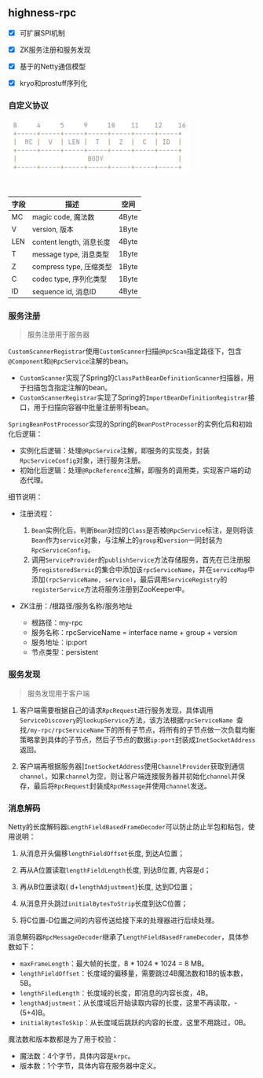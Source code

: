 ## highness-rpc

- [x] 可扩展SPI机制
- [x] ZK服务注册和服务发现
- [x] 基于的Netty通信模型
- [x] kryo和prostuff序列化




### 自定义协议

![protocol](image/protocol.jpg)

<br />

| 字段 | 描述                     | 空间  |
| ---- | ------------------------ | ----- |
| MC   | magic code, 魔法数       | 4Byte |
| V    | version, 版本            | 1Byte |
| LEN  | content length, 消息长度 | 4Byte |
| T    | message type, 消息类型   | 1Byte |
| Z    | compress type, 压缩类型  | 1Byte |
| C    | codec type, 序列化类型   | 1Byte |
| ID   | sequence id, 消息ID      | 4Byte |



### 服务注册

> 服务注册用于服务器

`CustomScannerRegistrar`使用`CustomScanner`扫描`@RpcScan`指定路径下，包含`@Component`和`@RpcService`注解的bean。

- `CustomScanner`实现了Spring的`ClassPathBeanDefinitionScanner`扫描器，用于扫描包含指定注解的bean。
- `CustomScannerRegistrar`实现了Spring的`ImportBeanDefinitionRegistrar`接口，用于扫描向容器中批量注册带有bean。

`SpringBeanPostProcessor`实现的Spring的`BeanPostProcessor`的实例化后和初始化后逻辑：

- 实例化后逻辑：处理`@RpcService`注解，即服务的实现类，封装`RpcServiceConfig`对象，进行服务注册。
- 初始化后逻辑：处理`@RpcReference`注解，即服务的调用类，实现客户端的动态代理。



细节说明：

- 注册流程：
  1. `Bean`实例化后，判断`Bean`对应的`Class`是否被`@RpcService`标注，是则将该`Bean`作为`service`对象，与注解上的`group`和`version`一同封装为`RpcServiceConfig`。
  2. 调用`ServiceProvider`的`publishService`方法存储服务，首先在已注册服务`registeredServic`的集合中添加该`rpcServiceName`，并在`serviceMap`中添加`(rpcServiceName, service)`，最后调用`ServiceRegistry`的`registerService`方法将服务注册到ZooKeeper中。
  
- ZK注册：/根路径/服务名称/服务地址
  - 根路径：my-rpc
  - 服务名称：rpcServiceName = interface name + group + version
  - 服务地址：ip:port
  - 节点类型：persistent



### 服务发现

>  服务发现用于客户端

1. 客户端需要根据自己的请求`RpcRequest`进行服务发现，具体调用`ServiceDiscovery`的`lookupService`方法，该方法根据`rpcServiceName `查找`/my-rpc/rpcServiceName`下的所有子节点，将所有的子节点做一次负载均衡策略拿到具体的子节点，然后子节点的数据`ip:port`封装成`InetSocketAddress`返回。

2. 客户端再根据服务器]`InetSocketAddress`使用`ChannelProvider`获取到通信`channel`，如果`channel`为空，则让客户端连接服务器并初始化`channel`并保存，最后将`RpcRequest`封装成`RpcMessage`并使用`channel`发送。



### 消息解码

Netty的长度解码器`LengthFieldBasedFrameDecoder`可以防止防止半包和粘包，使用说明：

1. 从消息开头偏移`lengthFieldOffset`长度, 到达A位置；

2. 再从A位置读取`lengthFieldLength`长度, 到达B位置, 内容是d；

3. 再从B位置读取( d+`lengthAdjustment`)长度, 达到D位置；

4. 从消息开头跳过`initialBytesToStrip`长度到达C位置；

5. 将C位置-D位置之间的内容传送给接下来的处理器进行后续处理。



消息解码器`RpcMessageDecoder`继承了`LengthFieldBasedFrameDecoder`，具体参数如下：

- `maxFrameLength`：最大帧的长度，8 * 1024 * 1024 = 8 MB。
- `lengthFieldOffset`：长度域的偏移量，需要跳过4B魔法数和1B的版本数，5B。
- `lengthFiledLength`：长度域的长度，即消息的内容长度，4B。
- `lengthAdjustment`：从长度域后开始读取内容的长度，这里不再读取，-(5+4)B。
- `initialBytesToSkip`：从长度域后跳跃的内容的长度，这里不用跳过，0B。



魔法数和版本数都是为了用于校验：

- 魔法数：4个字节，具体内容是`krpc`。
- 版本数：1个字节，具体内容在服务器中定义。


